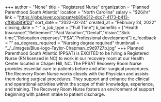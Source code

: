 +++
author = "None"
title = "Registered Nurse"
organization = "Planned Parenthood South Atlantic"
location = "North Carolina"
salary = "$26/hr"
link = "https://jobs.lever.co/ppsat/eb80e312-dcc7-4173-b413-cff8bd8f9f00"
sort_date = "2022-02-24"
created_at = "February 24, 2022"
closing_date = "-"
a_job_type = ["Full Time"]
b_benefits = ["Health Insurance","Retirement","Paid Vacation","Dental","Vision","Sick time","Relocation expenses","FSA","Professional development"]
c_feedback = ""
aa_degrees_required = "Nursing degree required"
thumbnail = "../../images/Blue-logo-Taylor-Chapman_c9d9727b.jpg"
+++
Planned Parenthood South Atlantic (PPSAT) is EXCITED to be hiring a Registered Nurse (RN licensed in NC) to work in our recovery room at our Health Center located in Chapel Hill, NC. The PPSAT Recovery Room Nurse provides essential care to patients before and after surgical procedures. The Recovery Room Nurse works closely with the Physician and assists them during surgical procedures. They support and enhance the clinical and operational activities within the scope of their knowledge, experience, and training. The Recovery Room Nurse fosters an environment of support beginning with patient intake to patient discharge.  